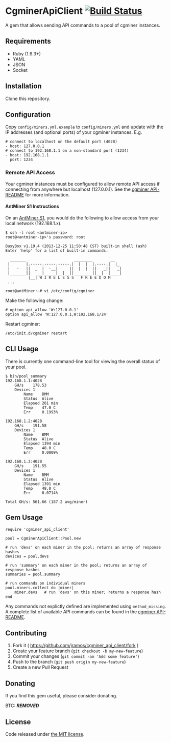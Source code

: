 # CgminerApiClient [![Build Status](https://travis-ci.org/jramos/cgminer_api_client.png?branch=master)](https://travis-ci.org/jramos/cgminer_api_client)

A gem that allows sending API commands to a pool of cgminer instances.

## Requirements

* Ruby (1.9.3+)
* YAML
* JSON
* Socket

## Installation

Clone this repository.

## Configuration

Copy ``config/miners.yml.example`` to ``config/miners.yml`` and update with the IP addresses (and optional ports) of your cgminer instances. E.g.

    # connect to localhost on the default port (4028)
    - host: 127.0.0.1
    # connect to 192.168.1.1 on a non-standard port (1234)
    - host: 192.168.1.1
      port: 1234

### Remote API Access

Your cgminer instances must be configured to allow remote API access if connecting from anywhere but localhost (127.0.0.1). See the [cgminer API-README](https://github.com/ckolivas/cgminer/blob/master/API-README) for more information.

#### AntMiner S1 Instructions
On an [AntMiner S1](https://www.bitmaintech.com/productDetail.htm?pid=00020140107162747992Ce5uBuxW06D6), you would do the following to allow access from your local network (192.168.1.x).

    $ ssh -l root <antminer-ip>
    root@<antminer-ip>'s password: root
    
    BusyBox v1.19.4 (2013-12-25 11:50:48 CST) built-in shell (ash)
    Enter 'help' for a list of built-in commands.
    
      _______                     ________        __
     |       |.-----.-----.-----.|  |  |  |.----.|  |_
     |   -   ||  _  |  -__|     ||  |  |  ||   _||   _|
     |_______||   __|_____|__|__||________||__|  |____|
              |__| W I R E L E S S   F R E E D O M
     ...
     
    root@antMiner:~# vi /etc/config/cgminer

Make the following change:

    # option api_allow 'W:127.0.0.1'
    option api_allow 'W:127.0.0.1,W:192.168.1/24'

Restart cgminer:

    /etc/init.d/cgminer restart

## CLI Usage

There is currently one command-line tool for viewing the overall status of your pool.

    $ bin/pool_summary
    192.168.1.1:4028
    	GH/s	178.53
    	Devices	1
    		Name	BMM
    		Status	Alive
    		Elapsed	261 min
    		Temp	47.0 C
    		Err	    0.1993%
    
    192.168.1.2:4028
    	GH/s	191.58
    	Devices	1
    		Name	BMM
    		Status	Alive
    		Elapsed	1394 min
    		Temp	48.0 C
    		Err	    0.0009%
    
    192.168.1.3:4028
    	GH/s	191.55
    	Devices	1
    		Name	BMM
    		Status	Alive
    		Elapsed	1391 min
    		Temp	48.0 C
    		Err	    0.0714%
    
    Total GH/s: 561.66 (187.2 avg/miner)

## Gem Usage

    require 'cgminer_api_client'
    
    pool = CgminerApiClient::Pool.new
    
    # run 'devs' on each miner in the pool; returns an array of response hashes
    devices = pool.devs
    
    # run 'summary' on each miner in the pool; returns an array of response hashes
    summaries = pool.summary
    
    # run commands on individual miners
    pool.miners.collect do |miner|
        miner.devs   # run 'devs' on this miner; returns a response hash
    end

Any commands not explictly defined are implemented using ``method_missing``. A complete list of available API commands can be found in the [cgminer API-README](https://github.com/ckolivas/cgminer/blob/master/API-README).

## Contributing

1. Fork it ( https://github.com/jramos/cgminer_api_client/fork )
2. Create your feature branch (`git checkout -b my-new-feature`)
3. Commit your changes (`git commit -am 'Add some feature'`)
4. Push to the branch (`git push origin my-new-feature`)
5. Create a new Pull Request

## Donating

If you find this gem useful, please consider donating.

BTC: ***REMOVED***

## License

Code released under [the MIT license](LICENSE.txt).